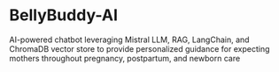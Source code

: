 # BellyBuddy-AI
AI-powered chatbot leveraging Mistral LLM, RAG, LangChain, and ChromaDB vector store to provide personalized guidance for expecting mothers throughout pregnancy, postpartum, and newborn care
